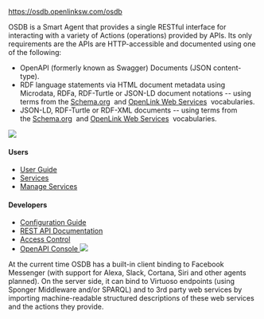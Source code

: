 https://osdb.openlinksw.com/osdb

OSDB is a Smart Agent that provides a single RESTful interface for interacting with a variety of Actions (operations) provided by APIs. Its only requirements are the APIs are HTTP-accessible and documented using one of the following:

- OpenAPI (formerly known as Swagger) Documents (JSON content-type).
- RDF language statements via HTML document metadata using Microdata, RDFa, RDF-Turtle or JSON-LD document notations -- using terms from the [Schema.org](https://schema.org/)  and [OpenLink Web Services](http://www.openlinksw.com/data/turtle/webservices.ttl)  vocabularies.
- JSON-LD, RDF-Turtle or RDF-XML documents -- using terms from the [Schema.org](https://schema.org/)  and [OpenLink Web Services](http://www.openlinksw.com/data/turtle/webservices.ttl)  vocabularies.

![](https://osdb.openlinksw.com/img/dastklohq01y.gif)

#### Users

- [User Guide](https://osdb.openlinksw.com/osdb/ui/help)
- [Services](https://osdb.openlinksw.com/osdb/ui/services)
- [Manage Services](https://osdb.openlinksw.com/osdb/ui/manage_services)

#### Developers

- [Configuration Guide](https://osdb.openlinksw.com/osdb/doc/config_guide)
- [REST API Documentation](https://osdb.openlinksw.com/osdb/doc/api/v1)
- [Access Control](https://osdb.openlinksw.com/osdb/doc/osdb_access_control.html)
- [OpenAPI Console ![](https://osdb.openlinksw.com/img/swagger.png)](https://osdb.openlinksw.com/osdb/api/console) 

At the current time OSDB has a built-in client binding to Facebook Messenger (with support for Alexa, Slack, Cortana, Siri and other agents planned). On the server side, it can bind to Virtuoso endpoints (using Sponger Middleware and/or SPARQL) and to 3rd party web services by importing machine-readable structured descriptions of these web services and the actions they provide.